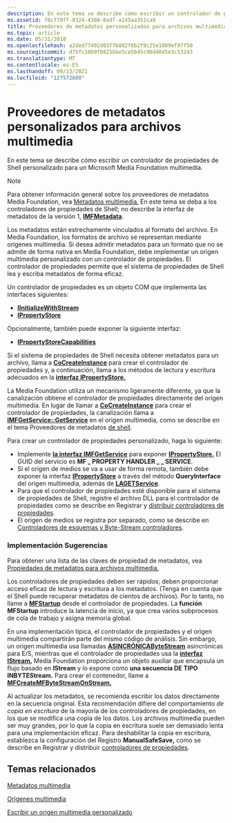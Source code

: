 ```yaml
---
description: En este tema se describe cómo escribir un controlador de propiedades de Shell personalizado para un Microsoft Media Foundation multimedia.
ms.assetid: f8cf70ff-8324-4308-8adf-a145aa351ca9
title: Proveedores de metadatos personalizados para archivos multimedia
ms.topic: article
ms.date: 05/31/2018
ms.openlocfilehash: a2ded77492d03f7b802f6b2f9c25e1009ef97f50
ms.sourcegitcommit: d75fc10b9f0825bbe5ce5045c90d4045e3c53243
ms.translationtype: MT
ms.contentlocale: es-ES
ms.lasthandoff: 09/13/2021
ms.locfileid: "127572880"
---
```

# <a name="custom-metadata-providers-for-media-files"></a>Proveedores de metadatos personalizados para archivos multimedia

En este tema se describe cómo escribir un controlador de propiedades de Shell personalizado para un Microsoft Media Foundation multimedia.

> [!Note]  
> Para obtener información general sobre los proveedores de metadatos Media Foundation, vea [Metadatos multimedia.](media-metadata.md) En este tema se deba a los controladores de propiedades de Shell; no describe la interfaz de metadatos de la versión 1, [**IMFMetadata**](/windows/desktop/api/mfidl/nn-mfidl-imfmetadata).

 

Los metadatos están estrechamente vinculados al formato del archivo. En Media Foundation, los formatos de archivo se representan mediante orígenes multimedia. Si desea admitir metadatos para un formato que no se admite de forma nativa en Media Foundation, debe implementar un origen multimedia personalizado con un controlador de propiedades. El controlador de propiedades permite que el sistema de propiedades de Shell lea y escriba metadatos de forma eficaz.

Un controlador de propiedades es un objeto COM que implementa las interfaces siguientes:

-   [**IInitializeWithStream**](/windows/win32/api/propsys/nn-propsys-iinitializewithstream)
-   [**IPropertyStore**](/windows/win32/api/propsys/nn-propsys-ipropertystore)

Opcionalmente, también puede exponer la siguiente interfaz:

-   [**IPropertyStoreCapabilities**](/windows/win32/api/propsys/nn-propsys-ipropertystorecapabilities)

Si el sistema de propiedades de Shell necesita obtener metadatos para un archivo, llama a [**CoCreateInstance**](/windows/win32/api/combaseapi/nf-combaseapi-cocreateinstance) para crear el controlador de propiedades y, a continuación, llama a los métodos de lectura y escritura adecuados en la [**interfaz IPropertyStore.**](/windows/win32/api/propsys/nn-propsys-ipropertystore)

La Media Foundation utiliza un mecanismo ligeramente diferente, ya que la canalización obtiene el controlador de propiedades directamente del origen multimedia. En lugar de llamar a [**CoCreateInstance**](/windows/win32/api/combaseapi/nf-combaseapi-cocreateinstance) para crear el controlador de propiedades, la canalización llama a [**IMFGetService::GetService**](/windows/desktop/api/mfidl/nf-mfidl-imfgetservice-getservice) en el origen multimedia, como se describe en el tema Proveedores de metadatos [de shell](shell-metadata-providers.md).

Para crear un controlador de propiedades personalizado, haga lo siguiente:

-   Implemente [**la interfaz IMFGetService**](/windows/desktop/api/mfidl/nn-mfidl-imfgetservice) para exponer [**IPropertyStore.**](/windows/win32/api/propsys/nn-propsys-ipropertystore) El GUID del servicio es **MF \_ PROPERTY HANDLER \_ \_ SERVICE**.
-   Si el origen de medios se va a usar de forma remota, también debe exponer la interfaz [**IPropertyStore**](/windows/win32/api/propsys/nn-propsys-ipropertystore) a través del método **QueryInterface** del origen multimedia, además de [**LAGETService**](/windows/desktop/api/mfidl/nn-mfidl-imfgetservice).
-   Para que el controlador de propiedades esté disponible para el sistema de propiedades de Shell, registre el archivo DLL para el controlador de propiedades como se describe en Registrar y [distribuir controladores de propiedades](../properties/prophand-reg-dist.md).
-   El origen de medios se registra por separado, como se describe en [Controladores de esquemas y Byte-Stream controladores](scheme-handlers-and-byte-stream-handlers.md).

### <a name="implementation-tips"></a>Implementación Sugerencias

Para obtener una lista de las claves de propiedad de metadatos, vea [Propiedades de metadatos para archivos multimedia.](metadata-properties-for-media-files.md)

Los controladores de propiedades deben ser rápidos; deben proporcionar acceso eficaz de lectura y escritura a los metadatos. (Tenga en cuenta que el Shell puede recuperar metadatos de cientos de archivos). Por lo tanto, no llame a [**MFStartup**](/windows/desktop/api/mfapi/nf-mfapi-mfstartup) desde el controlador de propiedades. La **función MFStartup** introduce la latencia de inicio, ya que crea varios subprocesos de cola de trabajo y asigna memoria global.

En una implementación típica, el controlador de propiedades y el origen multimedia compartirán parte del mismo código de análisis. Sin embargo, un origen multimedia usa llamadas [**ASINCRÓNICAByteStream**](/windows/desktop/api/mfobjects/nn-mfobjects-imfbytestream) asincrónicas para E/S, mientras que el controlador de propiedades usa la [**interfaz IStream.**](/windows/win32/api/objidl/nn-objidl-istream) Media Foundation proporciona un objeto auxiliar que encapsula un flujo basado en **IStream** y lo expone como **una secuencia DE TIPO INBYTEStream.** Para crear el contenedor, llame a [**MFCreateMFByteStreamOnStream.**](/windows/desktop/api/mfidl/nf-mfidl-mfcreatemfbytestreamonstream)

Al actualizar los metadatos, se recomienda escribir los datos directamente en la secuencia original. Esta recomendación difiere del comportamiento *de copia en escritura* de la mayoría de los controladores de propiedades, en los que se modifica una copia de los datos. Los archivos multimedia pueden ser muy grandes, por lo que la copia en escritura suele ser demasiado lenta para una implementación eficaz. Para deshabilitar la copia en escritura, establezca la configuración del Registro **ManualSafeSave,** como se describe en Registrar y distribuir [controladores de propiedades](../properties/prophand-reg-dist.md).

## <a name="related-topics"></a>Temas relacionados

<dl> <dt>

[Metadatos multimedia](media-metadata.md)
</dt> <dt>

[Orígenes multimedia](media-sources.md)
</dt> <dt>

[Escribir un origen multimedia personalizado](writing-a-custom-media-source.md)
</dt> </dl>

 

 
